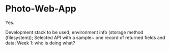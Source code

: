 # Photo-Web-App
Yes.


Development stack to be used; 
environment info (storage method (filesystem)); 
Selected API with a sample~ one record of returned fields and data; 
Week 1: who is doing what?
